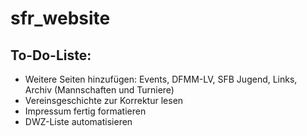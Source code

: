 # sfr_website

## To-Do-Liste:
- Weitere Seiten hinzufügen:
	Events, DFMM-LV, SFB Jugend, Links, Archiv (Mannschaften und Turniere)
- Vereinsgeschichte zur Korrektur lesen
- Impressum fertig formatieren
- DWZ-Liste automatisieren
